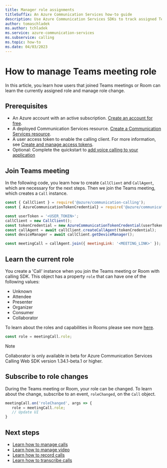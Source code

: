 ```yaml
---
title: Manager role assignments
titleSuffix: An Azure Communication Services how-to guide
description: Use Azure Communication Services SDKs to track assigned Teams meeting role.
author: tomaschladek
ms.author: tchladek
ms.service: azure-communication-services
ms.subservice: calling
ms.topic: how-to 
ms.date: 04/03/2023
---
```


# How to manage Teams meeting role

In this article, you learn how users that joined Teams meetings or Room can learn the currently assigned role and manage role change.

## Prerequisites

- An Azure account with an active subscription. [Create an account for free](https://azure.microsoft.com/free/?WT.mc_id=A261C142F). 
- A deployed Communication Services resource. [Create a Communication Services resource](../../quickstarts/create-communication-resource.md).
- A user access token to enable the calling client. For more information, see [Create and manage access tokens](../../quickstarts/identity/access-tokens.md).
- Optional: Complete the quickstart to [add voice calling to your application](../../quickstarts/voice-video-calling/getting-started-with-calling.md)

## Join Teams meeting
In the following code, you learn how to create `CallClient` and `CallAgent`, which are necessary for the next steps. Then we join the Teams meeting, which creates a `Call` instance.

```js
const { CallClient } = require('@azure/communication-calling');
const { AzureCommunicationTokenCredential} = require('@azure/communication-common');

const userToken = '<USER_TOKEN>';
callClient = new CallClient();
const tokenCredential = new AzureCommunicationTokenCredential(userToken);
const callAgent = await callClient.createCallAgent(tokenCredential);
const deviceManager = await callClient.getDeviceManager();

const meetingCall = callAgent.join({ meetingLink: '<MEETING_LINK>' });
```

## Learn the current role

You create a 'Call' instance when you join the Teams meeting or Room with calling SDK. This object has a property `role` that can have one of the following values:
- Unknown
- Attendee
- Presenter
- Organizer
- Consumer
- Collaborator

To learn about the roles and capabilities in Rooms please see more [here](./../../concepts/rooms/room-concept.md#predefined-participant-roles-and-permissions-in-virtual-rooms-calls). 

```js
const role = meetingCall.role;
```

> [!NOTE]
> Collaborator is only available in beta for Azure Communication Services Calling Web SDK version 1.34.1-beta.1 or higher.

## Subscribe to role changes

During the Teams meeting or Room, your role can be changed. To learn about the change, subscribe to an event, `roleChanged`, on the `Call` object.

```js
meetingCall.on('roleChanged', args => {
   role = meetingCall.role;
   // Update UI
}
```

## Next steps
- [Learn how to manage calls](./manage-calls.md)
- [Learn how to manage video](./manage-video.md)
- [Learn how to record calls](./record-calls.md)
- [Learn how to transcribe calls](./call-transcription.md)
